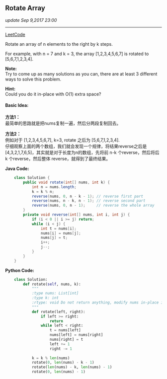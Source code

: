 ## Rotate Array
_update Sep 9,2017  23:00_

---
[LeetCode](https://leetcode.com/problems/rotate-array/description/)

Rotate an array of n elements to the right by k steps.

For example, with n = 7 and k = 3, the array [1,2,3,4,5,6,7] is rotated to [5,6,7,1,2,3,4].

**Note:**  
Try to come up as many solutions as you can, there are at least 3 different ways to solve this problem.

**Hint:**  
Could you do it in-place with O(1) extra space?

#### Basic Idea:
**方法1：**  
最简单的思路就是把nums复制一遍，然后分两段复制回去。

**方法2：**  
例如对于 [1,2,3,4,5,6,7], k=3, rotate 之后为 [5,6,7,1,2,3,4].   
仔细观察上面的两个数组，我们就会发现一个规律，将结果reverse之后是 [4,3,2,1,7,6,5]，其实就是对于长度为n的数组，先将前 n-k 个reverse，然后将后 k 个reverse，然后整体 reverse，就得到了最终结果。

**Java Code:**
```java
    class Solution {
        public void rotate(int[] nums, int k) {
            int n = nums.length;
            k = k % n;
            reverse(nums, 0, n - k - 1); // reverse first part
            reverse(nums, n - k, n - 1); // reverse second part
            reverse(nums, 0, n - 1);     // reverse the whole array
        }
        private void reverse(int[] nums, int i, int j) {
            if (i < 0 || i >= j) return;
            while (i < j) {
                int t = nums[i];
                nums[i] = nums[j];
                nums[j] = t;
                i++;
                j--;
            }
        }
    }
```
**Python Code:**
```python
    class Solution:
        def rotate(self, nums, k):
            """
            :type nums: List[int]
            :type k: int
            :rtype: void Do not return anything, modify nums in-place instead.
            """
            def rotate(left, right):
                if left >= right:
                    return
                while left < right:
                    t = nums[left]
                    nums[left] = nums[right]
                    nums[right] = t
                    left += 1
                    right -= 1
            
            k = k % len(nums)
            rotate(0, len(nums) - k - 1)
            rotate(len(nums) - k, len(nums) - 1)
            rotate(0, len(nums) - 1)
```